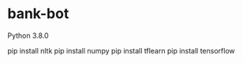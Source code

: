 # bank-bot

Python 3.8.0

pip install nltk
pip install numpy
pip install tflearn
pip install tensorflow
